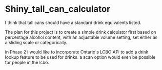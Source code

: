 # Shiny_tall_can_calculator


I think that tall cans should have a standard drink equivalents listed. 

The plan for this project is to create a simple drink calculator first based on percentage alcohol content, with an adjustable volume setting, set either as a sliding scale or categorically.

in Phase 2 i would like to incorporate Ontario's LCBO API to add a drink lookup feature to be used for drinks. a scan option would even be possible for people in the lcbo.
